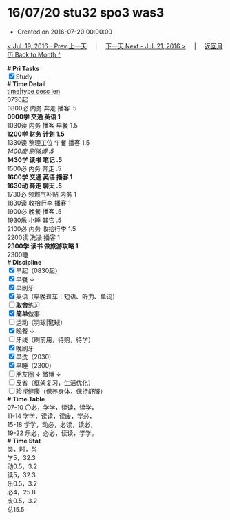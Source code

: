 # 16/07/20 stu32 spo3 was3

- Created on 2016-07-20 00:00:00

[< Jul. 19, 2016 - Prev 上一天](/_archived/lifelogs/2016/07/d19.md) &nbsp; &nbsp; | &nbsp; &nbsp; [下一天 Next - Jul. 21, 2016 >](/_archived/lifelogs/2016/07/d21.md) &nbsp; &nbsp; |  &nbsp; &nbsp; [返回月历 Back to Month ^](/_archived/lifelogs/2016/07/index.md)
<br/><div><b># Pri Tasks</b></div><div><input checked="true" type="checkbox"/>Study</div><div><div><b># Time Detail</b></div><div><u>time|type desc len</u></div><div>0730起</div><div>0800必 内务 奔走 播客 .5</div><div><b>0900学 交通 英语 1</b></div></div><div>1030读 内务 播客 早餐 1.5</div><div><b>1200学 财务 计划 1.5</b></div><div>1330读 整理工位 午餐 播客 1.5</div><div><u><i>1400废 刷微博 .5</i></u></div><div><b>1430学 读书 笔记 .5</b></div><div>1500必 内务 奔走 .5</div><div><b>1600学 交通 英语 播客 1</b></div><div><b>1630动 奔走 聊天 .5</b></div><div>1730必 领燃气补贴 内务 1</div><div>1830读 收拾行李 播客 1</div><div>1900必 晚餐 播客 .5</div><div>1930乐 小睡 其它 .5</div><div>2100必 内务 收拾行李 1.5</div><div>2200读 洗澡 播客 1</div><div><b>2300学 读书 做旅游攻略 1</b></div><div>2300睡</div><div><b># Discipline</b></div><div><input checked="true" type="checkbox"/>早起（0830起）</div><div><input checked="true" type="checkbox"/>早餐 ↓</div><div><input checked="true" type="checkbox"/>早刷牙</div><div><input checked="true" type="checkbox"/>英语（早晚班车：短语、听力、单词）</div><div><input type="checkbox"/><b>取舍</b>练习</div><div><input checked="true" type="checkbox"/><b>简单</b>做事</div><div><input type="checkbox"/>运动（羽球|毽球）</div><div><input checked="true" type="checkbox"/>晚餐 ↓</div><div><input type="checkbox"/>牙线（刷前用，待购，待学）</div><div><input checked="true" type="checkbox"/>晚刷牙</div><div><input checked="true" type="checkbox"/>早洗（2030)</div><div><input checked="true" type="checkbox"/>早睡（2300）</div><div><input type="checkbox"/>朋友圈 ↓ 微博 ↓</div><div><input type="checkbox"/>反省（框架复习，生活优化）</div><div><input type="checkbox"/>珍视健康（保养身体，保持舒服）</div><div><b># Time Table</b></div><div>07-10 〇必，学学，读读，读学，</div><div>11-14 学学，读读，读废，学必，</div><div>15-18 学学，动必，必读，读必，</div><div>19-22 乐必，必必，读读，学学。</div><div><b># Time Stat</b></div><div>类，时，%</div><div>学5，32.3</div><div>动0.5，3.2</div><div>读5，32.3</div><div>乐0.5，3.2</div><div>必4，25.8</div><div>废0.5，3.2</div><div>总15.5</div>
